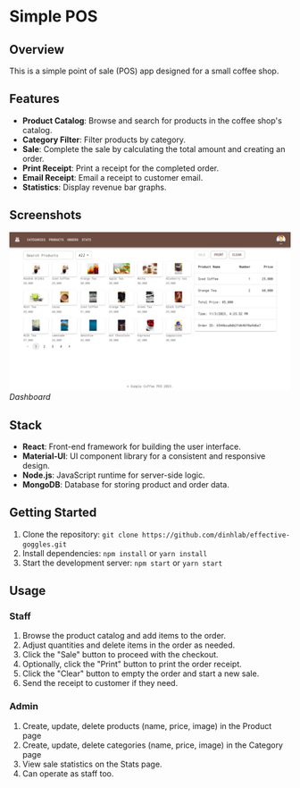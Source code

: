 # Simple POS

## Overview

This is a simple point of sale (POS) app designed for a small coffee shop.

## Features

- **Product Catalog**: Browse and search for products in the coffee shop's catalog.
- **Category Filter**: Filter products by category.
- **Sale**: Complete the sale by calculating the total amount and creating an order.
- **Print Receipt**: Print a receipt for the completed order.
- **Email Receipt**: Email a receipt to customer email.
- **Statistics**: Display revenue bar graphs.

## Screenshots

![Dashboard](./public/images/dashboard.png)
_Dashboard_

## Stack

- **React**: Front-end framework for building the user interface.
- **Material-UI**: UI component library for a consistent and responsive design.
- **Node.js**: JavaScript runtime for server-side logic.
- **MongoDB**: Database for storing product and order data.

## Getting Started

1. Clone the repository: `git clone https://github.com/dinhlab/effective-goggles.git`
2. Install dependencies: `npm install` or `yarn install`
3. Start the development server: `npm start` or `yarn start`

## Usage

### Staff

1. Browse the product catalog and add items to the order.
2. Adjust quantities and delete items in the order as needed.
3. Click the "Sale" button to proceed with the checkout.
4. Optionally, click the "Print" button to print the order receipt.
5. Click the "Clear" button to empty the order and start a new sale.
6. Send the receipt to customer if they need.

### Admin

1. Create, update, delete products (name, price, image) in the Product page
2. Create, update, delete categories (name, price, image) in the Category page
3. View sale statistics on the Stats page.
4. Can operate as staff too.
